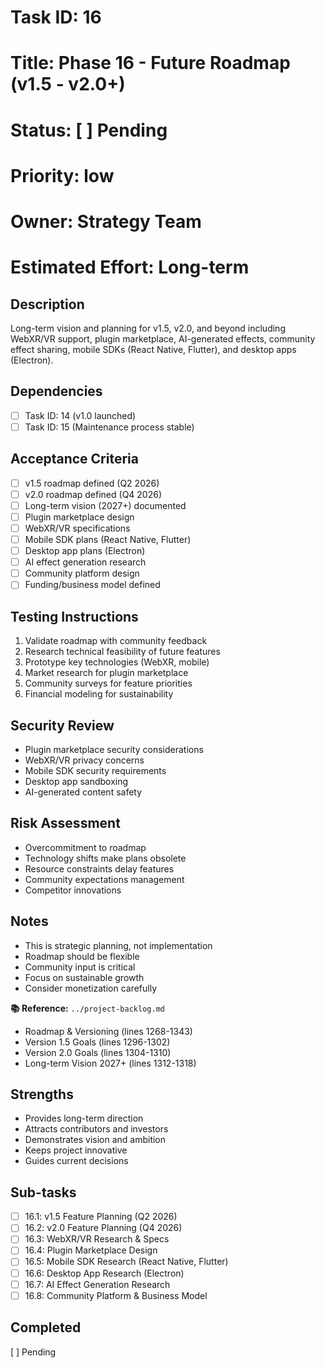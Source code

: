 # Task ID: 16
# Title: Phase 16 - Future Roadmap (v1.5 - v2.0+)
# Status: [ ] Pending
# Priority: low
# Owner: Strategy Team
# Estimated Effort: Long-term

## Description
Long-term vision and planning for v1.5, v2.0, and beyond including WebXR/VR support, plugin marketplace, AI-generated effects, community effect sharing, mobile SDKs (React Native, Flutter), and desktop apps (Electron).

## Dependencies
- [ ] Task ID: 14 (v1.0 launched)
- [ ] Task ID: 15 (Maintenance process stable)

## Acceptance Criteria
- [ ] v1.5 roadmap defined (Q2 2026)
- [ ] v2.0 roadmap defined (Q4 2026)
- [ ] Long-term vision (2027+) documented
- [ ] Plugin marketplace design
- [ ] WebXR/VR specifications
- [ ] Mobile SDK plans (React Native, Flutter)
- [ ] Desktop app plans (Electron)
- [ ] AI effect generation research
- [ ] Community platform design
- [ ] Funding/business model defined

## Testing Instructions
1. Validate roadmap with community feedback
2. Research technical feasibility of future features
3. Prototype key technologies (WebXR, mobile)
4. Market research for plugin marketplace
5. Community surveys for feature priorities
6. Financial modeling for sustainability

## Security Review
- Plugin marketplace security considerations
- WebXR/VR privacy concerns
- Mobile SDK security requirements
- Desktop app sandboxing
- AI-generated content safety

## Risk Assessment
- Overcommitment to roadmap
- Technology shifts make plans obsolete
- Resource constraints delay features
- Community expectations management
- Competitor innovations

## Notes
- This is strategic planning, not implementation
- Roadmap should be flexible
- Community input is critical
- Focus on sustainable growth
- Consider monetization carefully

**📚 Reference:** `../project-backlog.md`
  - Roadmap & Versioning (lines 1268-1343)
  - Version 1.5 Goals (lines 1296-1302)
  - Version 2.0 Goals (lines 1304-1310)
  - Long-term Vision 2027+ (lines 1312-1318)

## Strengths
- Provides long-term direction
- Attracts contributors and investors
- Demonstrates vision and ambition
- Keeps project innovative
- Guides current decisions

## Sub-tasks
- [ ] 16.1: v1.5 Feature Planning (Q2 2026)
- [ ] 16.2: v2.0 Feature Planning (Q4 2026)
- [ ] 16.3: WebXR/VR Research & Specs
- [ ] 16.4: Plugin Marketplace Design
- [ ] 16.5: Mobile SDK Research (React Native, Flutter)
- [ ] 16.6: Desktop App Research (Electron)
- [ ] 16.7: AI Effect Generation Research
- [ ] 16.8: Community Platform & Business Model

## Completed
[ ] Pending

